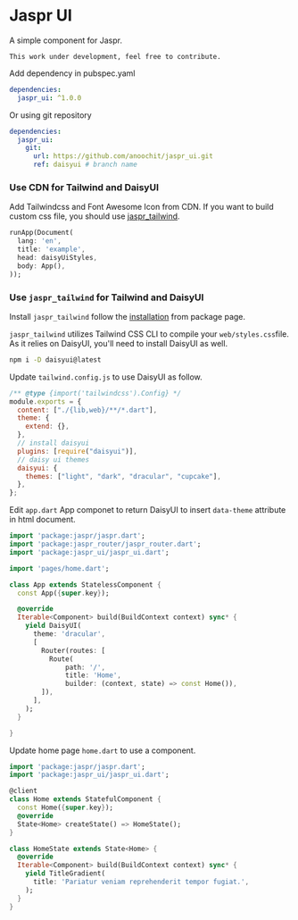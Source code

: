# Jaspr UI

A simple component for Jaspr.

`This work under development, feel free to contribute.`

Add dependency in pubspec.yaml

```yaml
dependencies:
  jaspr_ui: ^1.0.0
```

Or using git repository

```yaml
dependencies:
  jaspr_ui:
    git:
      url: https://github.com/anoochit/jaspr_ui.git
      ref: daisyui # branch name
```

### Use CDN for Tailwind and DaisyUI

Add Tailwindcss and Font Awesome Icon from CDN. If you want to build custom css file, you should use [jaspr_tailwind](https://pub.dev/packages/jaspr_tailwind).

```dart
runApp(Document(
  lang: 'en',
  title: 'example',
  head: daisyUiStyles,
  body: App(),
));
```

### Use `jaspr_tailwind` for Tailwind and DaisyUI

Install `jaspr_tailwind` follow the [installation](https://pub.dev/packages/jaspr_tailwind) from package page.

`jaspr_tailwind` utilizes Tailwind CSS CLI to compile your `web/styles.css`file. As it relies on DaisyUI, you'll need to install DaisyUI as well.

```bash
npm i -D daisyui@latest
```

Update `tailwind.config.js` to use DaisyUI as follow.

```javascript
/** @type {import('tailwindcss').Config} */
module.exports = {
  content: ["./{lib,web}/**/*.dart"],
  theme: {
    extend: {},
  },
  // install daisyui
  plugins: [require("daisyui")],
  // daisy ui themes
  daisyui: {
    themes: ["light", "dark", "dracular", "cupcake"],
  },
};
```

Edit `app.dart` App componet to return DaisyUI to insert `data-theme` attribute in html document.

```dart
import 'package:jaspr/jaspr.dart';
import 'package:jaspr_router/jaspr_router.dart';
import 'package:jaspr_ui/jaspr_ui.dart';

import 'pages/home.dart';

class App extends StatelessComponent {
  const App({super.key});

  @override
  Iterable<Component> build(BuildContext context) sync* {
    yield DaisyUI(
      theme: 'dracular',
      [
        Router(routes: [
          Route(
              path: '/',
              title: 'Home',
              builder: (context, state) => const Home()),
        ]),
      ],
    );
  }

}
```

Update home page `home.dart` to use a component.

```dart
import 'package:jaspr/jaspr.dart';
import 'package:jaspr_ui/jaspr_ui.dart';

@client
class Home extends StatefulComponent {
  const Home({super.key});
  @override
  State<Home> createState() => HomeState();
}

class HomeState extends State<Home> {
  @override
  Iterable<Component> build(BuildContext context) sync* {
    yield TitleGradient(
      title: 'Pariatur veniam reprehenderit tempor fugiat.',
    );
  }
}

```
